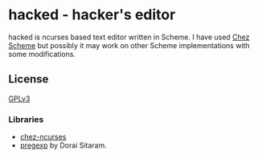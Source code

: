 # hacked - hacker's editor

hacked is ncurses based text editor written in Scheme. I have used [Chez Scheme](https://cisco.github.io/ChezScheme/) but possibly it may work on other Scheme implementations with some modifications.

## License

[GPLv3](https://bitbucket.org/maddy83/hacked/src/master/LICENSE)

### Libraries

* [chez-ncurses](https://github.com/akce/chez-ncurses)
* [pregexp](https://github.com/ds26gte/pregexp) by Dorai Sitaram.
